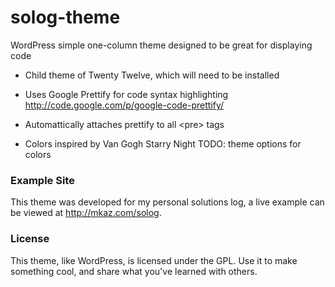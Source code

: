 solog-theme
===========

WordPress simple one-column theme designed to be great for displaying code

  * Child theme of Twenty Twelve, which will need to be installed

  * Uses Google Prettify for code syntax highlighting
    http://code.google.com/p/google-code-prettify/

  * Automattically attaches prettify to all &lt;pre&gt; tags 

  * Colors inspired by Van Gogh Starry Night
	TODO: theme options for colors


### Example Site

This theme was developed for my personal solutions log, a live example can be viewed at <a href="http://mkaz.com/solog">http://mkaz.com/solog</a>.



### License 

This theme, like WordPress, is licensed under the GPL.
Use it to make something cool, and share what you've learned with others.

